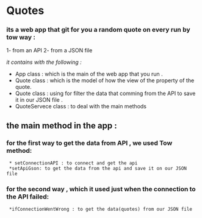 # Quotes 

### its a web app that git for you a random quote on every run by tow way :
1- from an API 
2- from a JSON file 

*it contains with the following :*

* App class : which is the main of the web app that you run .
* Quote class : which is the model of how the view of the property of the quote.
* Quote class : using for  filter the data that comming from the API to save it in our JSON file .
* QuoteServece class : to deal with the main methods
## the main method in the app :
### for the first way to get the data from API , we used Tow method:
     * setConnectionAPI : to connect and get the api
     *setApiGson: to get the data from the api and save it on our JSON file

### for the second way , which it used just when the connection to the API failed:
     *ifConnectionWentWrong : to get the data(quotes) from our JSON file